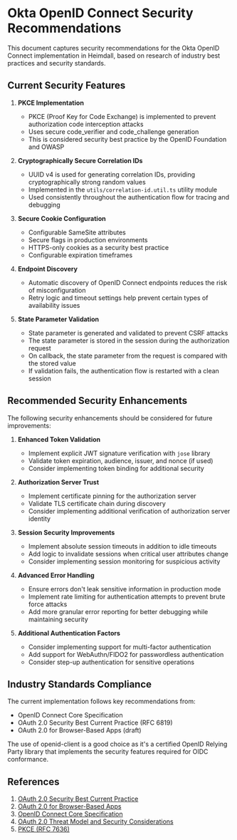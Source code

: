 # Okta OpenID Connect Security Recommendations

This document captures security recommendations for the Okta OpenID Connect implementation in Heimdall, based on research of industry best practices and security standards.

## Current Security Features

1. **PKCE Implementation**
   - PKCE (Proof Key for Code Exchange) is implemented to prevent authorization code interception attacks
   - Uses secure code_verifier and code_challenge generation
   - This is considered security best practice by the OpenID Foundation and OWASP

2. **Cryptographically Secure Correlation IDs**
   - UUID v4 is used for generating correlation IDs, providing cryptographically strong random values
   - Implemented in the `utils/correlation-id.util.ts` utility module
   - Used consistently throughout the authentication flow for tracing and debugging

3. **Secure Cookie Configuration**
   - Configurable SameSite attributes
   - Secure flags in production environments
   - HTTPS-only cookies as a security best practice
   - Configurable expiration timeframes

4. **Endpoint Discovery**
   - Automatic discovery of OpenID Connect endpoints reduces the risk of misconfiguration
   - Retry logic and timeout settings help prevent certain types of availability issues

5. **State Parameter Validation**
   - State parameter is generated and validated to prevent CSRF attacks
   - The state parameter is stored in the session during the authorization request
   - On callback, the state parameter from the request is compared with the stored value
   - If validation fails, the authentication flow is restarted with a clean session

## Recommended Security Enhancements

The following security enhancements should be considered for future improvements:

1. **Enhanced Token Validation**
   - Implement explicit JWT signature verification with `jose` library
   - Validate token expiration, audience, issuer, and nonce (if used)
   - Consider implementing token binding for additional security

2. **Authorization Server Trust**
   - Implement certificate pinning for the authorization server
   - Validate TLS certificate chain during discovery
   - Consider implementing additional verification of authorization server identity

3. **Session Security Improvements**
   - Implement absolute session timeouts in addition to idle timeouts
   - Add logic to invalidate sessions when critical user attributes change
   - Consider implementing session monitoring for suspicious activity

4. **Advanced Error Handling**
   - Ensure errors don't leak sensitive information in production mode
   - Implement rate limiting for authentication attempts to prevent brute force attacks
   - Add more granular error reporting for better debugging while maintaining security

5. **Additional Authentication Factors**
   - Consider implementing support for multi-factor authentication
   - Add support for WebAuthn/FIDO2 for passwordless authentication
   - Consider step-up authentication for sensitive operations

## Industry Standards Compliance

The current implementation follows key recommendations from:
- OpenID Connect Core Specification
- OAuth 2.0 Security Best Current Practice (RFC 6819)
- OAuth 2.0 for Browser-Based Apps (draft)

The use of openid-client is a good choice as it's a certified OpenID Relying Party library that implements the security features required for OIDC conformance.

## References

1. [OAuth 2.0 Security Best Current Practice](https://datatracker.ietf.org/doc/draft-ietf-oauth-security-topics/)
2. [OAuth 2.0 for Browser-Based Apps](https://datatracker.ietf.org/doc/draft-ietf-oauth-browser-based-apps/)
3. [OpenID Connect Core Specification](https://openid.net/specs/openid-connect-core-1_0.html)
4. [OAuth 2.0 Threat Model and Security Considerations](https://datatracker.ietf.org/doc/html/rfc6819)
5. [PKCE (RFC 7636)](https://datatracker.ietf.org/doc/html/rfc7636)